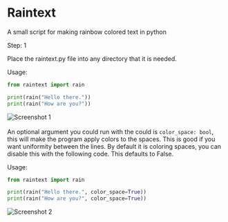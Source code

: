 # Raintext
A small script for making rainbow colored text in python

Step: 1

Place the raintext.py file into any directory that it is needed.


Usage: 
```py
from raintext import rain

print(rain("Hello there."))
print(rain("How are you?"))
```
<img src="http://i.prntscr.com/I5kphhaFQ8mFw8OIgerl_g.png"
     alt="Screenshot 1"/><br><br>
An optional argument you could run with the could is `color_space: bool`, this will make the program apply colors to the spaces. This is good if you want uniformity between the lines. By default it is coloring spaces, you can disable this with the following code. This defaults to False.

Usage:
```py
from raintext import rain

print(rain("Hello there.", color_space=True))
print(rain("How are you?", color_space=True))
```
<img src="http://i.prntscr.com/yuRqVdMfRp6YIODqXtpcwQ.png"
     alt="Screenshot 2"/>


